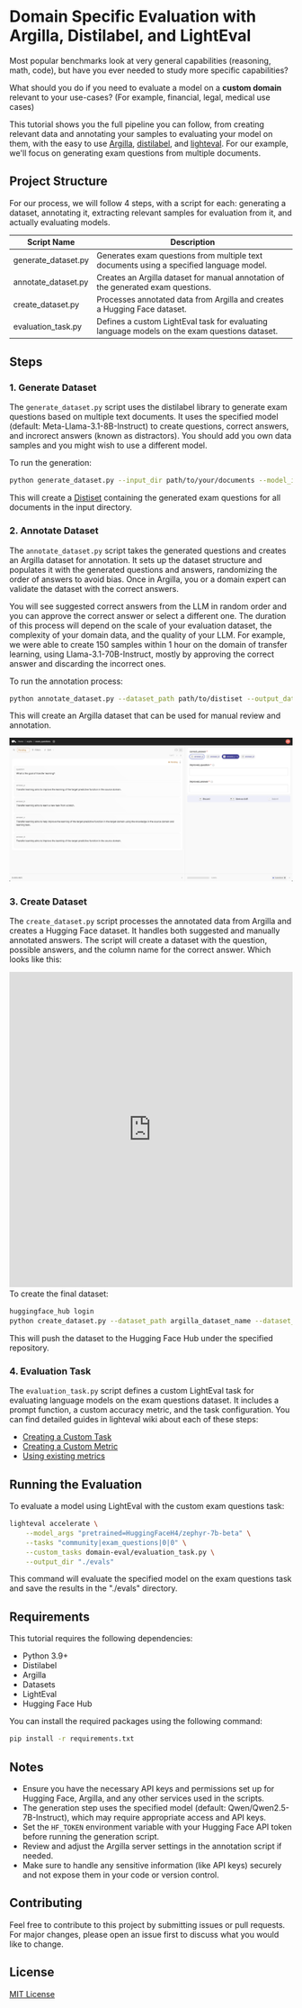 # Domain Specific Evaluation with Argilla, Distilabel, and LightEval

Most popular benchmarks look at very general capabilities (reasoning, math, code), but have you ever needed to study more specific capabilities? 

What should you do if you need to evaluate a model on a **custom domain** relevant to your use-cases? (For example, financial, legal, medical use cases)  

This tutorial shows you the full pipeline you can follow, from creating relevant data and annotating your samples to evaluating your model on them, with the easy to use [Argilla](https://github.com/argilla-io/argilla), [distilabel](https://github.com/argilla-io/distilabel), and [lighteval](https://github.com/huggingface/lighteval). For our example, we'll focus on generating exam questions from multiple documents. 

## Project Structure

For our process, we will follow 4 steps, with a script for each: generating a dataset, annotating it, extracting relevant samples for evaluation from it, and actually evaluating models.

| Script Name | Description |
|-------------|-------------|
| generate_dataset.py | Generates exam questions from multiple text documents using a specified language model. |
| annotate_dataset.py | Creates an Argilla dataset for manual annotation of the generated exam questions. |
| create_dataset.py | Processes annotated data from Argilla and creates a Hugging Face dataset. |
| evaluation_task.py | Defines a custom LightEval task for evaluating language models on the exam questions dataset. |

## Steps

### 1. Generate Dataset

The `generate_dataset.py` script uses the distilabel library to generate exam questions based on multiple text documents. It uses the specified model (default: Meta-Llama-3.1-8B-Instruct) to create questions, correct answers, and incrorect answers (known as distractors). You should add you own data samples and you might wish to use a different model.

To run the generation:

```sh
python generate_dataset.py --input_dir path/to/your/documents --model_id your_model_id --output_path output_directory
```

This will create a [Distiset](https://distilabel.argilla.io/dev/sections/how_to_guides/advanced/distiset/) containing the generated exam questions for all documents in the input directory. 

### 2. Annotate Dataset

The `annotate_dataset.py` script takes the generated questions and creates an Argilla dataset for annotation. It sets up the dataset structure and populates it with the generated questions and answers, randomizing the order of answers to avoid bias. Once in Argilla, you or a domain expert can validate the dataset with the correct answers.

You will see suggested correct answers from the LLM in random order and you can approve the correct answer or select a different one. The duration of this process will depend on the scale of your evaluation dataset, the complexity of your domain data, and the quality of your LLM. For example, we were able to create 150 samples within 1 hour on the domain of transfer learning, using Llama-3.1-70B-Instruct, mostly by approving the correct answer and discarding the incorrect ones.

To run the annotation process:

```sh
python annotate_dataset.py --dataset_path path/to/distiset --output_dataset_name argilla_dataset_name
```

This will create an Argilla dataset that can be used for manual review and annotation.

![argilla_dataset](../images/domain_eval_argilla_view.png)

### 3. Create Dataset

The `create_dataset.py` script processes the annotated data from Argilla and creates a Hugging Face dataset. It handles both suggested and manually annotated answers. The script will create a dataset with the question, possible answers, and the column name for the correct answer. Which looks like this:

<html>
<iframe
  src="https://huggingface.co/datasets/burtenshaw/exam_questions/embed/viewer/default/train"
  frameborder="0"
  width="100%"
  height="560px"
></iframe>
</html>
To create the final dataset:

```sh
huggingface_hub login
python create_dataset.py --dataset_path argilla_dataset_name --dataset_repo_id your_hf_repo_id
```

This will push the dataset to the Hugging Face Hub under the specified repository.

### 4. Evaluation Task

The `evaluation_task.py` script defines a custom LightEval task for evaluating language models on the exam questions dataset. It includes a prompt function, a custom accuracy metric, and the task configuration. You can find detailed guides in lighteval wiki about each of these steps: 

- [Creating a Custom Task](https://github.com/huggingface/lighteval/wiki/Adding-a-Custom-Task)
- [Creating a Custom Metric](https://github.com/huggingface/lighteval/wiki/Adding-a-New-Metric)
- [Using existing metrics](https://github.com/huggingface/lighteval/wiki/Metric-List)

## Running the Evaluation

To evaluate a model using LightEval with the custom exam questions task:

```sh
lighteval accelerate \
    --model_args "pretrained=HuggingFaceH4/zephyr-7b-beta" \
    --tasks "community|exam_questions|0|0" \
    --custom_tasks domain-eval/evaluation_task.py \
    --output_dir "./evals"
```

This command will evaluate the specified model on the exam questions task and save the results in the "./evals" directory.

## Requirements

This tutorial requires the following dependencies:

- Python 3.9+
- Distilabel
- Argilla
- Datasets
- LightEval
- Hugging Face Hub

You can install the required packages using the following command:

```sh
pip install -r requirements.txt
```

## Notes

- Ensure you have the necessary API keys and permissions set up for Hugging Face, Argilla, and any other services used in the scripts.
- The generation step uses the specified model (default: Qwen/Qwen2.5-7B-Instruct), which may require appropriate access and API keys.
- Set the `HF_TOKEN` environment variable with your Hugging Face API token before running the generation script.
- Review and adjust the Argilla server settings in the annotation script if needed.
- Make sure to handle any sensitive information (like API keys) securely and not expose them in your code or version control.

## Contributing

Feel free to contribute to this project by submitting issues or pull requests. For major changes, please open an issue first to discuss what you would like to change.

## License

[MIT License](https://opensource.org/licenses/MIT)
